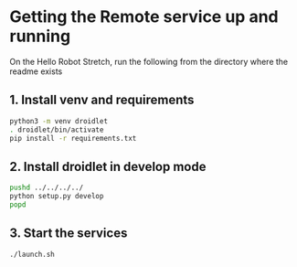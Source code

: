 # Getting the Remote service up and running

On the Hello Robot Stretch, run the following from the directory where the readme exists

## 1. Install venv and requirements

```bash
python3 -m venv droidlet
. droidlet/bin/activate
pip install -r requirements.txt
```

## 2. Install droidlet in develop mode

```bash
pushd ../../../../
python setup.py develop
popd
```

## 3. Start the services

```bash
./launch.sh
```